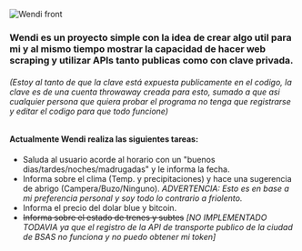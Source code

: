 ![Wendi front](https://user-images.githubusercontent.com/48926383/160031658-517457ff-0e57-436b-b19a-12835660a3af.PNG)

### Wendi es un proyecto simple con la idea de crear algo util para mi y al mismo tiempo mostrar la capacidad de hacer web scraping y utilizar APIs tanto publicas como con clave privada.
###### _*(Estoy al tanto de que la clave está expuesta publicamente en el codigo, la clave es de una cuenta throwaway creada para esto, sumado a que asi cualquier persona que quiera probar el programa no tenga que registrarse y editar el codigo para que todo funcione)*_

#### Actualmente Wendi realiza las siguientes tareas:
- Saluda al usuario acorde al horario con un "buenos dias/tardes/noches/madrugadas" y le informa la fecha.
- Informa sobre el clima (Temp. y precipitaciones) y hace una sugerencia de abrigo (Campera/Buzo/Ninguno).  _ADVERTENCIA: Esto es en base a mi preferencia personal y soy todo lo contrario a friolento._
- Informa el precio del dolar blue y bitcoin.
- ~~Informa sobre el estado de trenes y subtes~~ *[NO IMPLEMENTADO TODAVIA ya que el registro de la API de transporte publico de la ciudad de BSAS no funciona y no puedo obtener mi token]*
